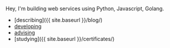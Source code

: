 Hey, I'm building web services using Python, Javascript, Golang.

- [describing]({{ site.baseurl }}/blog/)
- [developing](https://github.com/st4lk)
- [advising](https://stackoverflow.com/users/821594/stalk)
- [studying]({{ site.baseurl }}/certificates/)
